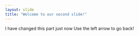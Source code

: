 ```yaml
---
layout: slide
title: "Welcome to our second slide!"
---
```

I have changed this part just now
Use the left arrow to go back!
